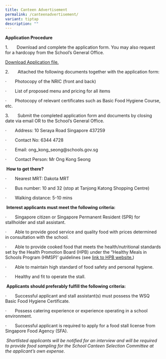 ```yaml
---
title: Canteen Advertisement
permalink: /canteenadvertisement/
variant: tiptap
description: ""
---
```

<p><strong>Application Procedure</strong>
</p>
<p>1.&nbsp;&nbsp;&nbsp;&nbsp;&nbsp;&nbsp; Download and complete the application
form. You may also request for a hardcopy from the School’s General Office.</p>
<p><a href="/files/AppExistingSch.pdf" rel="noopener nofollow" target="_blank">Download Application file.</a>
</p>
<p></p>
<p>2.&nbsp;&nbsp;&nbsp;&nbsp;&nbsp;&nbsp; Attached the following documents
together with the application form:</p>
<p>·&nbsp;&nbsp;&nbsp;&nbsp;&nbsp;&nbsp; Photocopy of the NRIC (front and
back)</p>
<p>·&nbsp;&nbsp;&nbsp;&nbsp;&nbsp;&nbsp; List of proposed menu and pricing
for all items</p>
<p>·&nbsp;&nbsp;&nbsp;&nbsp;&nbsp;&nbsp; Photocopy of relevant certificates
such as Basic Food Hygiene Course, etc.</p>
<p>3.&nbsp;&nbsp;&nbsp;&nbsp;&nbsp;&nbsp; Submit the completed application
form and documents by closing date via email OR to the School’s General
Office.</p>
<p>·&nbsp;&nbsp;&nbsp;&nbsp;&nbsp;&nbsp; Address: 10 Seraya Road Singapore
437259</p>
<p>·&nbsp;&nbsp;&nbsp;&nbsp;&nbsp;&nbsp; Contact No: 6344 4728</p>
<p>·&nbsp;&nbsp;&nbsp;&nbsp;&nbsp;&nbsp; Email: <a rel="noopener noreferrer nofollow" target="_blank">ong_kong_seong@schools.gov.sg</a>
</p>
<p>·&nbsp;&nbsp;&nbsp;&nbsp;&nbsp;&nbsp; Contact Person: Mr Ong Kong Seong</p>
<p>&nbsp;<strong>How to get there?</strong>
</p>
<p>·&nbsp;&nbsp;&nbsp;&nbsp;&nbsp;&nbsp; Nearest MRT: Dakota MRT</p>
<p>·&nbsp;&nbsp;&nbsp;&nbsp;&nbsp;&nbsp; Bus number: 10 and 32 (stop at Tanjong
Katong Shopping Centre)</p>
<p>·&nbsp;&nbsp;&nbsp;&nbsp;&nbsp;&nbsp; Walking distance: 5-10 mins</p>
<p>&nbsp;<strong>Interest applicants must meet the following criteria:</strong>
</p>
<p>·&nbsp;&nbsp;&nbsp;&nbsp;&nbsp;&nbsp; Singapore citizen or Singapore Permanent
Resident (SPR) for stallholder and stall assistant.</p>
<p>·&nbsp;&nbsp;&nbsp;&nbsp;&nbsp;&nbsp; Able to provide good service and
quality food with prices determined in consultation with the school.</p>
<p>·&nbsp;&nbsp;&nbsp;&nbsp;&nbsp;&nbsp; Able to provide cooked food that
meets the health/nutritional standards set by the Health Promotion Board
(HPB) under the “Healthy Meals in Schools Program (HMSP)’ guidelines (see
<a href="https://hpb.gov.sg/schools/school-programmes/healthy-meals-in-schools-programme" rel="noopener nofollow" target="_blank">link to HPB website.</a>)</p>
<p>·&nbsp;&nbsp;&nbsp;&nbsp;&nbsp;&nbsp; Able to maintain high standard of
food safety and personal hygiene.</p>
<p>·&nbsp;&nbsp;&nbsp;&nbsp;&nbsp;&nbsp; Healthy and fit to operate the stall.</p>
<p>&nbsp;<strong>Applicants should preferably fulfill the following criteria:</strong>
</p>
<p>·&nbsp;&nbsp;&nbsp;&nbsp;&nbsp;&nbsp; Successful applicant and stall assistant(s)
must possess the WSQ Basic Food Hygiene Certificate.</p>
<p>·&nbsp;&nbsp;&nbsp;&nbsp;&nbsp;&nbsp; Possess catering experience or experience
operating in a school environment.</p>
<p>·&nbsp;&nbsp;&nbsp;&nbsp;&nbsp;&nbsp; Successful applicant is required
to apply for a food stall license from Singapore Food Agency (SFA).</p>
<p>&nbsp;<em>Shortlisted applicants will be notified for an interview and will be required to provide food sampling for the School Canteen Selection Committee at the applicant’s own expense.</em>
</p>
